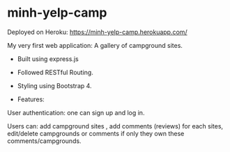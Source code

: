 # minh-yelp-camp
Deployed on Heroku:
https://minh-yelp-camp.herokuapp.com/

My very first web application: A gallery of campground sites.
- Built using express.js
- Followed RESTful Routing.

- Styling using Bootstrap 4.
- Features:
<p> User authentication: one can sign up and log in. </p>
<p> Users can: add campground sites , add comments (reviews) for each sites, edit/delete campgrounds or comments if only they own these comments/campgrounds. </p>

